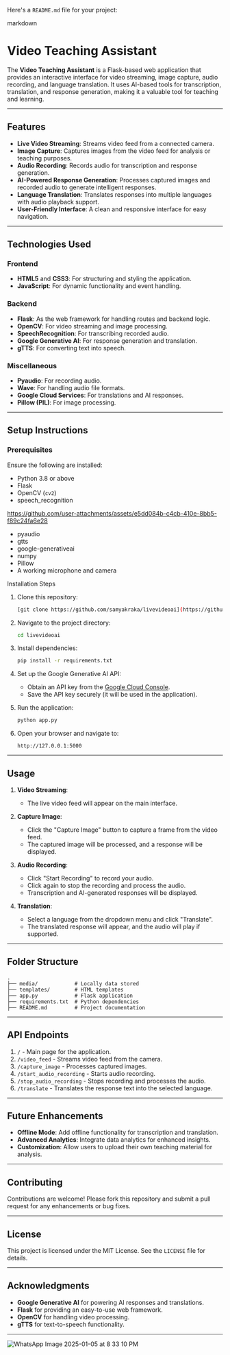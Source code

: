 Here's a `README.md` file for your project:

markdown
# Video Teaching Assistant

The **Video Teaching Assistant** is a Flask-based web application that provides an interactive interface for video streaming, image capture, audio recording, and language translation. It uses AI-based tools for transcription, translation, and response generation, making it a valuable tool for teaching and learning.

---

## Features

- **Live Video Streaming**: Streams video feed from a connected camera.
- **Image Capture**: Captures images from the video feed for analysis or teaching purposes.
- **Audio Recording**: Records audio for transcription and response generation.
- **AI-Powered Response Generation**: Processes captured images and recorded audio to generate intelligent responses.
- **Language Translation**: Translates responses into multiple languages with audio playback support.
- **User-Friendly Interface**: A clean and responsive interface for easy navigation.

---

## Technologies Used

### Frontend
- **HTML5** and **CSS3**: For structuring and styling the application.
- **JavaScript**: For dynamic functionality and event handling.

### Backend
- **Flask**: As the web framework for handling routes and backend logic.
- **OpenCV**: For video streaming and image processing.
- **SpeechRecognition**: For transcribing recorded audio.
- **Google Generative AI**: For response generation and translation.
- **gTTS**: For converting text into speech.

### Miscellaneous
- **Pyaudio**: For recording audio.
- **Wave**: For handling audio file formats.
- **Google Cloud Services**: For translations and AI responses.
- **Pillow (PIL)**: For image processing.

---

## Setup Instructions

### Prerequisites
Ensure the following are installed:
- Python 3.8 or above
- Flask
- OpenCV (`cv2`)
- speech_recognition

https://github.com/user-attachments/assets/e5dd084b-c4cb-410e-8bb5-f89c24fa6e28


- pyaudio
- gtts
- google-generativeai
- numpy
- Pillow
- A working microphone and camera

Installation Steps
1. Clone this repository:
   ```bash
   [git clone https://github.com/samyakraka/livevideoai](https://github.com/samyakraka/livevideoai.git)
   ```
2. Navigate to the project directory:
   ```bash
   cd livevideoai
   ```
3. Install dependencies:
   ```bash
   pip install -r requirements.txt
   ```
4. Set up the Google Generative AI API:
   - Obtain an API key from the [Google Cloud Console](https://console.cloud.google.com/).
   - Save the API key securely (it will be used in the application).

5. Run the application:
   ```bash
   python app.py
   ```

6. Open your browser and navigate to:
   ```
   http://127.0.0.1:5000
   ```

---

## Usage

1. **Video Streaming**:
   - The live video feed will appear on the main interface.

2. **Capture Image**:
   - Click the "Capture Image" button to capture a frame from the video feed.
   - The captured image will be processed, and a response will be displayed.

3. **Audio Recording**:
   - Click "Start Recording" to record your audio.
   - Click again to stop the recording and process the audio.
   - Transcription and AI-generated responses will be displayed.

4. **Translation**:
   - Select a language from the dropdown menu and click "Translate".
   - The translated response will appear, and the audio will play if supported.

---

## Folder Structure

```plaintext
.
├── media/            # Locally data stored 
├── templates/        # HTML templates
├── app.py            # Flask application
├── requirements.txt  # Python dependencies
├── README.md         # Project documentation
```

---

## API Endpoints

1. `/` - Main page for the application.
2. `/video_feed` - Streams video feed from the camera.
3. `/capture_image` - Processes captured images.
4. `/start_audio_recording` - Starts audio recording.
5. `/stop_audio_recording` - Stops recording and processes the audio.
6. `/translate` - Translates the response text into the selected language.

---

## Future Enhancements

- **Offline Mode**: Add offline functionality for transcription and translation.
- **Advanced Analytics**: Integrate data analytics for enhanced insights.
- **Customization**: Allow users to upload their own teaching material for analysis.

---

## Contributing

Contributions are welcome! Please fork this repository and submit a pull request for any enhancements or bug fixes.

---

## License

This project is licensed under the MIT License. See the `LICENSE` file for details.

---

## Acknowledgments

- **Google Generative AI** for powering AI responses and translations.
- **Flask** for providing an easy-to-use web framework.
- **OpenCV** for handling video processing.
- **gTTS** for text-to-speech functionality.

---

![WhatsApp Image 2025-01-05 at 8 33 10 PM](https://github.com/user-attachments/assets/56bfc5c1-92e9-488b-95ae-af48b9513eb0)
